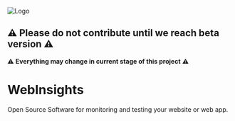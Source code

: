 ![Logo](https://user-images.githubusercontent.com/33669220/236045791-822393bd-7a69-45ac-abd7-82b07ac8b129.svg) 

## ⚠️ Please do not contribute until we reach beta version ⚠️
⚠️ <strong>Everything may change in current stage of this project</strong>  ⚠️


# WebInsights


Open Source Software for monitoring and testing your website or web app.

